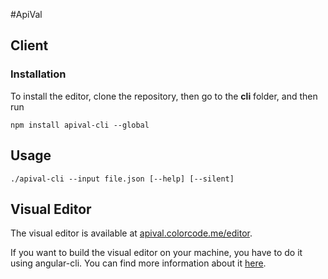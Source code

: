 #ApiVal

## Client

### Installation

To install the editor, clone the repository, then go to the **cli** folder, and then run

```shell
npm install apival-cli --global
```

## Usage

```shell
./apival-cli --input file.json [--help] [--silent]
```

## Visual Editor

The visual editor is available at [apival.colorcode.me/editor](https://apival.colorcode.me).

If you want to build the visual editor on your machine, you have to do it using angular-cli. You can find more information about it [here](https://cli.angular.io/).

